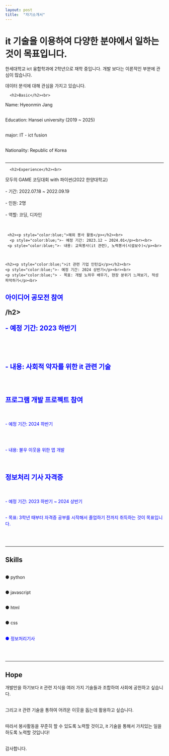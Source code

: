 ```yaml
---
layout: post
title:  "자기소개서"
---
```

# it 기술을 이용하여 다양한 분야에서 일하는 것이 목표입니다.


한세대학교 ict 융합학과에 2학년으로 재학 중입니다. 개발 보다는 이론적인 부분에 관심이 많습니다. 

데이터 분석에 대해 관심을 가지고 있습니다.

<DOCTYPE html>
  <html>
    <head>
    </head>
    <body>
      
      
      <h2>Basic</h2><br>
<p>Name: Hyeonmin Jang<br><br>


Education: Hansei university (2019 ~ 2025)<br><br>


major: IT - ict fusion<br><br>


  Nationality: Republic of Korea<br><br></p>

<hr>

      <h2>Experience</h2><br>
<p>모두의 GAME 코딩대회 with 파이썬(2022 한양대학교)<br><br>
- 기간: 2022.07.18 ~ 2022.09.19<br><br>
- 인원: 2명<br><br>
- 역할: 코딩, 디자인</p><br>


     <h2><p style="color:blue;">해외 봉사 활동</p></h2><br>
      <p style="color:blue;">- 예정 기간: 2023.12 ~ 2024.01</p><br><br>
     <p style="color:blue;">- 내용: 교육봉사(it 관련), 노력봉사(시설보수)</p><br>



    <h2><p style="color:blue;">it 관련 기업 인턴십</p></h2><br>
    <p style="color:blue;">- 예정 기간: 2024 상반기</p><br><br>
    <p style="color:blue;"> - 목표: 개발 노하우 배우기, 현장 분위기 느껴보기, 적성 파악하기</p><br>



  <h2><p style="color:blue;">아이디어 공모전 참여</p>/h2><br>
<p style="color:blue;">- 예정 기간: 2023 하반기</p><br><br>
<p style="color:blue;">- 내용: 사회적 약자를 위한 it 관련 기술</p><br>

  
<h2><p style="color:blue;">프로그램 개발 프로젝트 참여</p></h2><br>
<p style="color:blue;">- 예정 기간: 2024 하반기</p><br><br>
<p style="color:blue;">- 내용: 불우 이웃을 위한 앱 개발</p><br>


  
<h2><p style="color:blue;">정보처리 기사 자격증</p></h2><br>
<p style="color:blue;">- 예정 기간: 2023 하반기 ~ 2024 상반기<br><br></p>
<p style="color:blue;">- 목표: 3학년 때부터 자격증 공부를 시작해서 졸업하기 전까지 취득하는 것이 목표입니다.</p><br><br>
  



<hr>
<h2>Skills</h2><br>
● python<br><br>


● javascript<br><br>


● html<br><br>


● css<br><br>



<p style="color:blue;">● 정보처리기사</p><br><br>


<hr>
<h2>Hope</h2>
<p>개발만을 하기보다 it 관련 지식을 여러 가지 기술들과 조합하여 사회에 공헌하고 싶습니다.<br><br>


그리고 it 관련 기술을 통하여 어려운 이웃을 돕는데 활용하고 싶습니다.<br><br>


따라서 봉사활동을 꾸준히 할 수 있도록 노력할 것이고, it 기술을 통해서 가치있는 일을 하도록 노력할 것입니다!<br><br>


감사합니다.</p>
    </body>
      </html>
   
